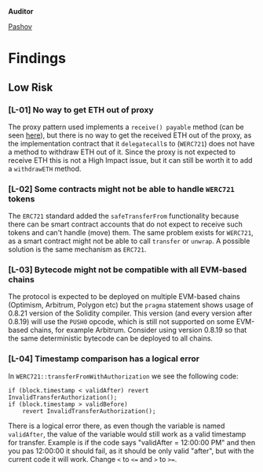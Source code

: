 **Auditor**

[Pashov](https://twitter.com/pashovkrum)

# Findings

## Low Risk

### [L-01] No way to get ETH out of proxy

The proxy pattern used implements a `receive() payable` method (can be seen [here](https://github.com/Vectorized/solady/blob/2cfa231273fea6872c7cb70acfa134d2199aa7ea/src/utils/LibClone.sol#L337-L349)), but there is no way to get the received ETH out of the proxy, as the implementation contract that it `delegatecall`s to (`WERC721`) does not have a method to withdraw ETH out of it. Since the proxy is not expected to receive ETH this is not a High Impact issue, but it can still be worth it to add a `withdrawETH` method.

### [L-02] Some contracts might not be able to handle `WERC721` tokens

The `ERC721` standard added the `safeTransferFrom` functionality because there can be smart contract accounts that do not expect to receive such tokens and can't handle (move) them. The same problem exists for `WERC721`, as a smart contract might not be able to call `transfer` or `unwrap`. A possible solution is the same mechanism as `ERC721`.

### [L-03] Bytecode might not be compatible with all EVM-based chains

The protocol is expected to be deployed on multiple EVM-based chains (Optimism, Arbitrum, Polygon etc) but the `pragma` statement shows usage of 0.8.21 version of the Solidity compiler. This version (and every version after 0.8.19) will use the `PUSH0` opcode, which is still not supported on some EVM-based chains, for example Arbitrum. Consider using version 0.8.19 so that the same deterministic bytecode can be deployed to all chains.

### [L-04] Timestamp comparison has a logical error

In `WERC721::transferFromWithAuthorization` we see the following code:

```solidity
if (block.timestamp < validAfter) revert InvalidTransferAuthorization();
if (block.timestamp > validBefore)
    revert InvalidTransferAuthorization();
```

There is a logical error there, as even though the variable is named `validAfter`, the value of the variable would still work as a valid timestamp for transfer. Example is if the code says "validAfter = 12:00:00 PM" and then you pas 12:00:00 it should fail, as it should be only valid "after", but with the current code it will work. Change `<` to `<=` and `>` to `>=`.